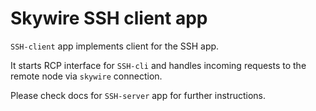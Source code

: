 # Skywire SSH client app

`SSH-client` app implements client for the SSH app. 

It starts RCP interface for `SSH-cli` and handles incoming requests to
the remote node via `skywire` connection.

Please check docs for `SSH-server` app for further instructions.
